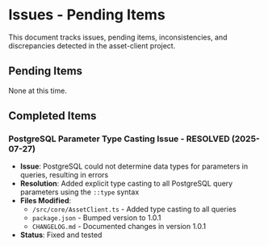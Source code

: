 # Issues - Pending Items

This document tracks issues, pending items, inconsistencies, and discrepancies detected in the asset-client project.

## Pending Items

None at this time.

## Completed Items

### PostgreSQL Parameter Type Casting Issue - RESOLVED (2025-07-27)
- **Issue**: PostgreSQL could not determine data types for parameters in queries, resulting in errors
- **Resolution**: Added explicit type casting to all PostgreSQL query parameters using the `::type` syntax
- **Files Modified**: 
  - `/src/core/AssetClient.ts` - Added type casting to all queries
  - `package.json` - Bumped version to 1.0.1
  - `CHANGELOG.md` - Documented changes in version 1.0.1
- **Status**: Fixed and tested